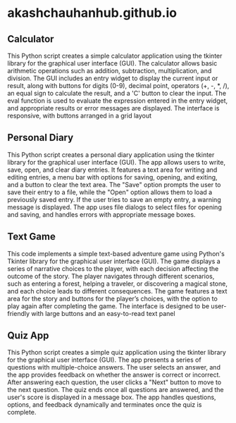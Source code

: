 # akashchauhanhub.github.io
## Calculator
This Python script creates a simple calculator application using the tkinter library for the graphical user interface (GUI). The calculator allows basic arithmetic operations such as addition, subtraction, multiplication, and division. The GUI includes an entry widget to display the current input or result, along with buttons for digits (0-9), decimal point, operators (+, -, *, /), an equal sign to calculate the result, and a 'C' button to clear the input. The eval function is used to evaluate the expression entered in the entry widget, and appropriate results or error messages are displayed. The interface is responsive, with buttons arranged in a grid layout
## Personal Diary
This Python script creates a personal diary application using the tkinter library for the graphical user interface (GUI). The app allows users to write, save, open, and clear diary entries. It features a text area for writing and editing entries, a menu bar with options for saving, opening, and exiting, and a button to clear the text area. The "Save" option prompts the user to save their entry to a file, while the "Open" option allows them to load a previously saved entry. If the user tries to save an empty entry, a warning message is displayed. The app uses file dialogs to select files for opening and saving, and handles errors with appropriate message boxes.
## Text Game
This code implements a simple text-based adventure game using Python's Tkinter library for the graphical user interface (GUI). The game displays a series of narrative choices to the player, with each decision affecting the outcome of the story. The player navigates through different scenarios, such as entering a forest, helping a traveler, or discovering a magical stone, and each choice leads to different consequences. The game features a text area for the story and buttons for the player’s choices, with the option to play again after completing the game. The interface is designed to be user-friendly with large buttons and an easy-to-read text panel
## Quiz App
This Python script creates a simple quiz application using the tkinter library for the graphical user interface (GUI). The app presents a series of questions with multiple-choice answers. The user selects an answer, and the app provides feedback on whether the answer is correct or incorrect. After answering each question, the user clicks a "Next" button to move to the next question. The quiz ends once all questions are answered, and the user's score is displayed in a message box. The app handles questions, options, and feedback dynamically and terminates once the quiz is complete.
